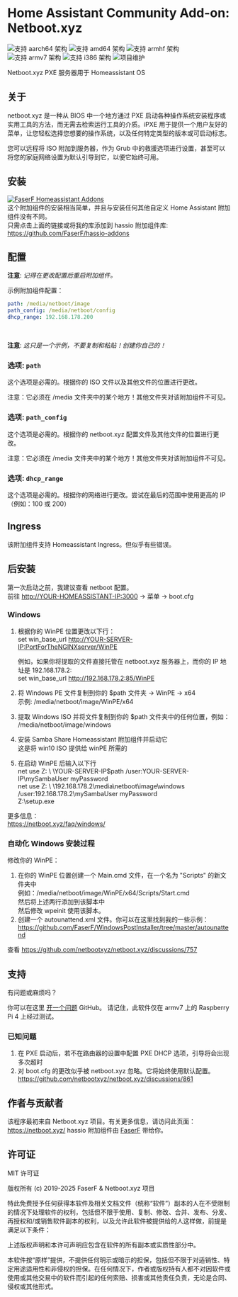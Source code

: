 # Home Assistant Community Add-on: Netboot.xyz
![支持 aarch64 架构][aarch64-shield] ![支持 amd64 架构][amd64-shield] ![支持 armhf 架构][armhf-shield] ![支持 armv7 架构][armv7-shield] ![支持 i386 架构][i386-shield]
![项目维护][maintenance-shield]

Netboot.xyz PXE 服务器用于 Homeassistant OS

## 关于

netboot.xyz 是一种从 BIOS 中一个地方通过 PXE 启动各种操作系统安装程序或实用工具的方法，而无需去检索运行工具的介质。iPXE 用于提供一个用户友好的菜单，让您轻松选择您想要的操作系统，以及任何特定类型的版本或可启动标志。

您可以远程将 ISO 附加到服务器，作为 Grub 中的救援选项进行设置，甚至可以将您的家庭网络设置为默认引导到它，以便它始终可用。

## 安装

[![FaserF Homeassistant Addons](https://my.home-assistant.io/badges/supervisor_add_addon_repository.svg)](https://my.home-assistant.io/redirect/supervisor_add_addon_repository/?repository_url=https%3A%2F%2Fgithub.com%2FFaserF%2Fhassio-addons)
<br />
这个附加组件的安装相当简单，并且与安装任何其他自定义 Home Assistant 附加组件没有不同。<br />
只需点击上面的链接或将我的库添加到 hassio 附加组件库: <https://github.com/FaserF/hassio-addons>

## 配置

**注意**: _记得在更改配置后重启附加组件。_

示例附加组件配置：

```yaml
path: /media/netboot/image
path_config: /media/netboot/config
dhcp_range: 192.168.178.200
```
<br />

**注意**: _这只是一个示例，不要复制和粘贴！创建你自己的！_

### 选项: `path`

这个选项是必需的。根据你的 ISO 文件以及其他文件的位置进行更改。

注意：它必须在 /media 文件夹中的某个地方！其他文件夹对该附加组件不可见。

### 选项: `path_config`

这个选项是必需的。根据你的 netboot.xyz 配置文件及其他文件的位置进行更改。

注意：它必须在 /media 文件夹中的某个地方！其他文件夹对该附加组件不可见。

### 选项: `dhcp_range`

这个选项是必需的。根据你的网络进行更改。尝试在最后的范围中使用更高的 IP（例如：100 或 200）

## Ingress

该附加组件支持 Homeassistant Ingress。但似乎有些错误。

## 后安装
第一次启动之前，我建议查看 netboot 配置。<br />
前往 <http://YOUR-HOMEASSISTANT-IP:3000> -> 菜单 -> boot.cfg<br />

### Windows
1. 根据你的 WinPE 位置更改以下行： <br />
   set win_base_url <http://YOUR-SERVER-IP:PortForTheNGINXserver/WinPE> <br />

   例如，如果你将提取的文件直接托管在 netboot.xyz 服务器上，而你的 IP 地址是 192.168.178.2: <br />
   set win_base_url <http://192.168.178.2:85/WinPE> <br />

2. 将 Windows PE 文件复制到你的 $path 文件夹 -> WinPE -> x64<br />
   示例: /media/netboot/image/WinPE/x64<br />

3. 提取 Windows ISO 并将文件复制到你的 $path 文件夹中的任何位置，例如：<br />
   /media/netboot/image/windows<br />

4. 安装 Samba Share Homeassistant 附加组件并启动它<br />
   这是将 win10 ISO 提供给 winPE 所需的<br />

5. 在启动 WinPE 后输入以下行<br />
net use Z: \ \YOUR-SERVER-IP\$path /user:YOUR-SERVER-IP\mySambaUser myPassword<br />
net use Z: \ \192.168.178.2\media\netboot\image\windows /user:192.168.178.2\mySambaUser myPassword<br />
Z:\setup.exe <br />

更多信息： <br />
<https://netboot.xyz/faq/windows/>

### 自动化 Windows 安装过程

修改你的 WinPE：<br />
1. 在你的 WinPE 位置创建一个 Main.cmd 文件，在一个名为 "Scripts" 的新文件夹中 <br />
   例如：/media/netboot/image/WinPE/x64/Scripts/Start.cmd<br />
   然后将上述两行添加到该脚本中<br />
   然后修改 wpeinit 使用该脚本。
2. 创建一个 autounattend.xml 文件。你可以在这里找到我的一些示例： <https://github.com/FaserF/WindowsPostInstaller/tree/master/autounattend><br />

查看 <https://github.com/netbootxyz/netboot.xyz/discussions/757><br />

## 支持

有问题或麻烦吗？

你可以在这里 [开一个问题][issue] GitHub。
请记住，此软件仅在 armv7 上的 Raspberry Pi 4 上经过测试。

### 已知问题
1. 在 PXE 启动后，若不在路由器的设置中配置 PXE DHCP 选项，引导将会出现多次超时<br />
2. 对 boot.cfg 的更改似乎被 netboot.xyz 忽略。它将始终使用默认配置。 <https://github.com/netbootxyz/netboot.xyz/discussions/861> <br />

## 作者与贡献者

该程序最初来自 Netboot.xyz 项目。有关更多信息，请访问此页面： <https://netboot.xyz/>
hassio 附加组件由 [FaserF] 带给你。

## 许可证

MIT 许可证

版权所有 (c) 2019-2025 FaserF & Netboot.xyz 项目

特此免费授予任何获得本软件及相关文档文件（统称“软件”）副本的人在不受限制的情况下处理软件的权利，包括但不限于使用、复制、修改、合并、发布、分发、再授权和/或销售软件副本的权利，以及允许此软件被提供给的人这样做，前提是满足以下条件：

上述版权声明和本许可声明应包含在软件的所有副本或实质性部分中。

本软件按“原样”提供，不提供任何明示或暗示的担保，包括但不限于对适销性、特定用途适用性和非侵权的担保。在任何情况下，作者或版权持有人都不对因软件或使用或其他交易中的软件而引起的任何索赔、损害或其他责任负责，无论是合同、侵权或其他形式。

[maintenance-shield]: https://img.shields.io/maintenance/yes/2025.svg
[aarch64-shield]: https://img.shields.io/badge/aarch64-yes-green.svg
[amd64-shield]: https://img.shields.io/badge/amd64-yes-green.svg
[armhf-shield]: https://img.shields.io/badge/armhf-yes-green.svg
[armv7-shield]: https://img.shields.io/badge/armv7-yes-green.svg
[i386-shield]: https://img.shields.io/badge/i386-yes-green.svg
[FaserF]: https://github.com/FaserF/
[issue]: https://github.com/FaserF/hassio-addons/issues